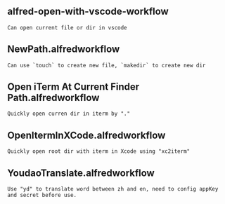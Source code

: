 ## alfred-open-with-vscode-workflow
    Can open current file or dir in vscode
## NewPath.alfredworkflow
    Can use `touch` to create new file, `makedir` to create new dir
## Open iTerm At Current Finder Path.alfredworkflow
    Quickly open curren dir in iterm by "."
## OpenItermInXCode.alfredworkflow
    Quickly open root dir with iterm in Xcode using "xc2iterm"
## YoudaoTranslate.alfredworkflow
    Use "yd" to translate word between zh and en, need to config appKey and secret before use.
